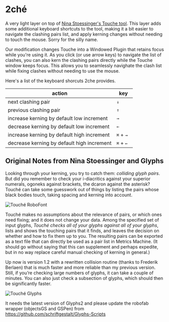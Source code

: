# 2ché

A very light layer on top of [Nina Stoessinger's Touche tool](https://github.com/ninastoessinger/Touche). This layer adds some additional keyboard shortcuts to the tool, making it a bit easier to navigate the clashing pairs list, and apply kerning changes without needing to touch the mouse. Sorry for the silly name.

Our modification changes Touche into a Windowed Plugin that retains focus while you're using it. As you click (or use arrow keys) to navigate the list of clashes, you can also kern the clashing pairs directly while the Touche window keeps focus. This allows you to seamlessly navighate the clash list while fixing clashes without needing to use the mouse.

Here's a list of the keyboard shorcuts 2che provides.

| action | key |
| ------ | --- |
| next clashing pair | `↓` |
| previous clashing pair | `↑` |
| increase kerning by default low increment | `→ ` |
| decrease kerning by default low increment | `←` |
| increase kerning by default high increment | `⌘` + `→ ` |
| decrease kerning by default high increment | `⌘` + `←` |

## Original Notes from Nina Stoessinger and Glyphs

Looking through your kerning, you try to catch them: _colliding glyph pairs_. But did you remember to check your i-diacritics against your superior numerals, ogoneks against brackets, the dcaron against the asterisk? Touché can take some guesswork out of things by listing the pairs whose black bodies touch, taking spacing and kerning into account.

![Touché RoboFont](/screenshotRoboFont.png)

Touché makes no assumptions about the relevance of pairs, or which ones need fixing; and it does not change your data. Among the specified set of input glyphs, *Touché checks all of your glyphs against all of your glyphs*, lists and shows the touching pairs that it finds, and leaves the decision on whether and how to fix them up to you. The resulting pairs can be exported as a text file that can directly be used as a pair list in Metrics Machine. (It should go without saying that this can supplement and perhaps expedite, but in no way replace careful manual checking of kerning in general.)

Up now is version 1.2 with a rewritten collision routine (thanks to Frederik Berlaen) that is much faster and more reliable than my previous version. Still, if you’re checking large numbers of glyphs, it can take a couple of minutes. You can also just check a subsection of glyphs, which should then be significantly faster.

![Touché Glyphs](/screenshotGlyphs.png)

It needs the latest version of Glyphs2 and please update the robofab wrapper (objectsGS and GSPen) from https://github.com/schriftgestalt/Glyphs-Scripts
